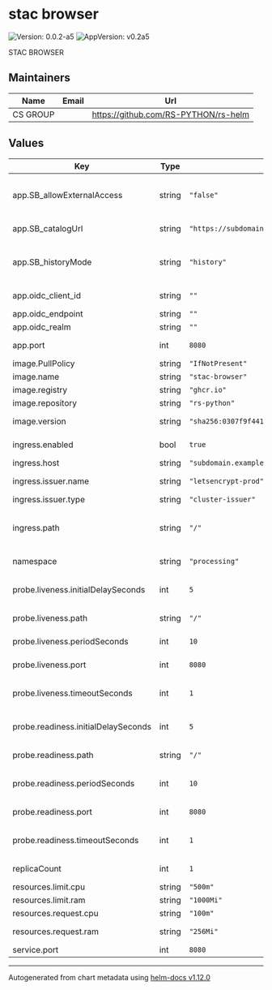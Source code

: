# stac browser

![Version: 0.0.2-a5](https://img.shields.io/badge/Version-0.0.2--a5-informational?style=flat-square) ![AppVersion: v0.2a5](https://img.shields.io/badge/AppVersion-v0.2a5-informational?style=flat-square)

STAC BROWSER

## Maintainers

| Name | Email | Url |
| ---- | ------ | --- |
| CS GROUP |  | <https://github.com/RS-PYTHON/rs-helm> |

## Values

| Key | Type | Default | Description |
|-----|------|---------|-------------|
| app.SB_allowExternalAccess | string | `"false"` | Allows or disallows loading and browsing external STAC data. |
| app.SB_catalogUrl | string | `"https://subdomain.example.com/catalog/"` | URL of the STAC catalog |
| app.SB_historyMode | string | `"history"` | Allows search engines to better crawl STAC Browser |
| app.oidc_client_id | string | `""` | OIDC Public Client ID |
| app.oidc_endpoint | string | `""` | OIDC End Point |
| app.oidc_realm | string | `""` | OIDC Realm |
| app.port | int | `8080` | Port for the application |
| image.PullPolicy | string | `"IfNotPresent"` | Image pull policy |
| image.name | string | `"stac-browser"` | Image name |
| image.registry | string | `"ghcr.io"` | Image registry |
| image.repository | string | `"rs-python"` | Image repository |
| image.version | string | `"sha256:0307f9f4413db9a5550b046b28603efd5dac79303579bc52885a2f187ce8393e"` | Image version, can be a tag or a digest |
| ingress.enabled | bool | `true` | Enabled/Disable ingress |
| ingress.host | string | `"subdomain.example.com"` | Ingress host name |
| ingress.issuer.name | string | `"letsencrypt-prod"` | Ingress Issuer name |
| ingress.issuer.type | string | `"cluster-issuer"` | Ingress Issuer type |
| ingress.path | string | `"/"` | Ingress path for the application. Must be the same value as app.docsUrl. |
| namespace | string | `"processing"` | Namespace for the deployment |
| probe.liveness.initialDelaySeconds | int | `5` | InitialDelaySeconds for the liveness probe |
| probe.liveness.path | string | `"/"` | Path for the liveness probe |
| probe.liveness.periodSeconds | int | `10` | periodSeconds for the liveness probe |
| probe.liveness.port | int | `8080` | Port for the liveness probe |
| probe.liveness.timeoutSeconds | int | `1` | timeoutSeconds for the liveness probe |
| probe.readiness.initialDelaySeconds | int | `5` | InitialDelaySeconds for the readiness probe |
| probe.readiness.path | string | `"/"` | Path for the readiness probe |
| probe.readiness.periodSeconds | int | `10` | periodSeconds for the readiness probe |
| probe.readiness.port | int | `8080` | Port for the readiness probe |
| probe.readiness.timeoutSeconds | int | `1` | timeoutSeconds for the readiness probe |
| replicaCount | int | `1` | Number of replicas for the deployment |
| resources.limit.cpu | string | `"500m"` | Pod CPU limit |
| resources.limit.ram | string | `"1000Mi"` | Pod memory limit |
| resources.request.cpu | string | `"100m"` | Pod CPU request |
| resources.request.ram | string | `"256Mi"` | Pod memory request |
| service.port | int | `8080` | Port for the service |

----------------------------------------------
Autogenerated from chart metadata using [helm-docs v1.12.0](https://github.com/norwoodj/helm-docs/releases/v1.12.0)

